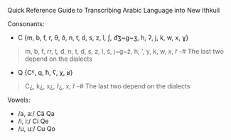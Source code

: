 Quick Reference Guide to Transcribing Arabic Language into New Ithkuil

Consonants:
* C {m, b, f, r, θ, ð, n, t, d, s, z, l, ʃ, d͡ʒ~ɡ~ʒ, h, ʔ, j, k, w, x, ɣ}
> m, b, f, rr, ţ, đ, n, t, d, s, z, l, š, j~g~ž, h, ', y, k, w, x, ř
-# The last two depend on the dialects
* Q {Cˤ, q, ħ, ʕ, χ, ʁ}
> C¿, k¿, x¿, ř¿, x, ř
-# The last two depend on the dialects

Vowels:
* /a, aː/ Cä Qa
* /i, iː/ Ci Qe
* /u, uː/ Cu Qo
